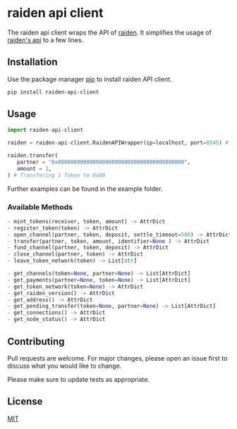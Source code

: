 # raiden api client

The raiden api client wraps the API of [raiden](https://github.com/raiden-network/raiden). It simplifies the usage of [raiden's api](https://docs.raiden.network/raiden-api-1/resources) to a few lines.


## Installation

Use the package manager [pip](https://pip.pypa.io/en/stable/) to install raiden API client.

```bash
pip install raiden-api-client
```

## Usage

```python
import raiden-api-client

raiden = raiden-api-client.RaidenAPIWrapper(ip=localhost, port=8545) # Parity running at localhost:8545

raiden.transfer(
   partner = "0x0000000000000000000000000000000000000000",
   amount = 1,
) # Transfering 1 Token to 0x00
```
Further examples can be found in the example folder.

### Available Methods


```python
- mint_tokens(receiver, token, amount) -> AttrDict
- register_token(token) -> AttrDict
- open_channel(partner, token, deposit, settle_timeout=500) -> AttrDict
- transfer(partner, token, amount, identifier=None ) -> AttrDict
- fund_channel(partner, token, deposit) -> AttrDict
- close_channel(partner, token) -> AttrDict
- leave_token_network(token) -> List[str]

- get_channels(token=None, partner=None) -> List[AttrDict]
- get_payments(partner=None, token=None) -> List[AttrDict]
- get_token_network(token=None) -> AttrDict
- get_raiden_version() -> AttrDict
- get_address() -> AttrDict
- get_pending_transfer(token=None, partner=None) -> List[AttrDict]
- get_connections() -> AttrDict
- get_node_status() -> AttrDict
```


## Contributing
Pull requests are welcome. For major changes, please open an issue first to discuss what you would like to change.

Please make sure to update tests as appropriate.

## License
[MIT](https://choosealicense.com/licenses/mit/)
